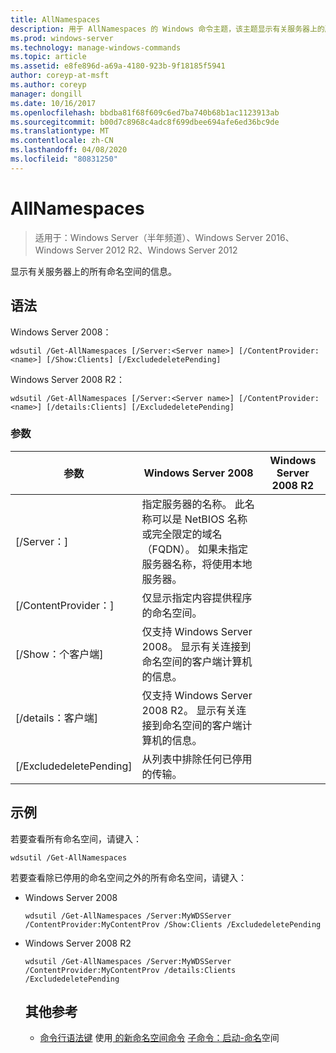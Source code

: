 ```yaml
---
title: AllNamespaces
description: 用于 AllNamespaces 的 Windows 命令主题，该主题显示有关服务器上的所有命名空间的信息。
ms.prod: windows-server
ms.technology: manage-windows-commands
ms.topic: article
ms.assetid: e8fe896d-a69a-4180-923b-9f18185f5941
author: coreyp-at-msft
ms.author: coreyp
manager: dongill
ms.date: 10/16/2017
ms.openlocfilehash: bbdba81f68f609c6ed7ba740b68b1ac1123913ab
ms.sourcegitcommit: b00d7c8968c4adc8f699dbee694afe6ed36bc9de
ms.translationtype: MT
ms.contentlocale: zh-CN
ms.lasthandoff: 04/08/2020
ms.locfileid: "80831250"
---
```

# <a name="get-allnamespaces"></a>AllNamespaces

>适用于：Windows Server（半年频道）、Windows Server 2016、Windows Server 2012 R2、Windows Server 2012

显示有关服务器上的所有命名空间的信息。

## <a name="syntax"></a>语法
Windows Server 2008：
```
wdsutil /Get-AllNamespaces [/Server:<Server name>] [/ContentProvider:<name>] [/Show:Clients] [/ExcludedeletePending]
```
Windows Server 2008 R2：
```
wdsutil /Get-AllNamespaces [/Server:<Server name>] [/ContentProvider:<name>] [/details:Clients] [/ExcludedeletePending]
```
### <a name="parameters"></a>参数

|         参数         |                                                                               Windows Server 2008                                                                               | Windows Server 2008 R2 |
|---------------------------|---------------------------------------------------------------------------------------------------------------------------------------------------------------------------------|------------------------|
|  [/Server：<Server name>]  | 指定服务器的名称。 此名称可以是 NetBIOS 名称或完全限定的域名（FQDN）。 如果未指定服务器名称，将使用本地服务器。 |                        |
| [/ContentProvider：<name>] |                                                        仅显示指定内容提供程序的命名空间。                                                         |                        |
|      [/Show：个客户端]      |                            仅支持 Windows Server 2008。 显示有关连接到命名空间的客户端计算机的信息。                             |                        |
|    [/details：客户端]     |                           仅支持 Windows Server 2008 R2。 显示有关连接到命名空间的客户端计算机的信息。                           |                        |
|  [/ExcludedeletePending]  |                                                              从列表中排除任何已停用的传输。                                                              |                        |

## <a name="examples"></a><a name=BKMK_examples></a>示例
若要查看所有命名空间，请键入：
```
wdsutil /Get-AllNamespaces
```
若要查看除已停用的命名空间之外的所有命名空间，请键入：
- Windows Server 2008
  ```
  wdsutil /Get-AllNamespaces /Server:MyWDSServer /ContentProvider:MyContentProv /Show:Clients /ExcludedeletePending
  ```
- Windows Server 2008 R2
  ```
  wdsutil /Get-AllNamespaces /Server:MyWDSServer /ContentProvider:MyContentProv /details:Clients /ExcludedeletePending
  ```
  ## <a name="additional-references"></a>其他参考
  - [命令行语法键](command-line-syntax-key.md)
  使用[
  的](using-the-remove-namespace-command.md)[新命名空间命令](using-the-new-namespace-command.md)
  [子命令：启动-命名](subcommand-start-namespace.md)空间
